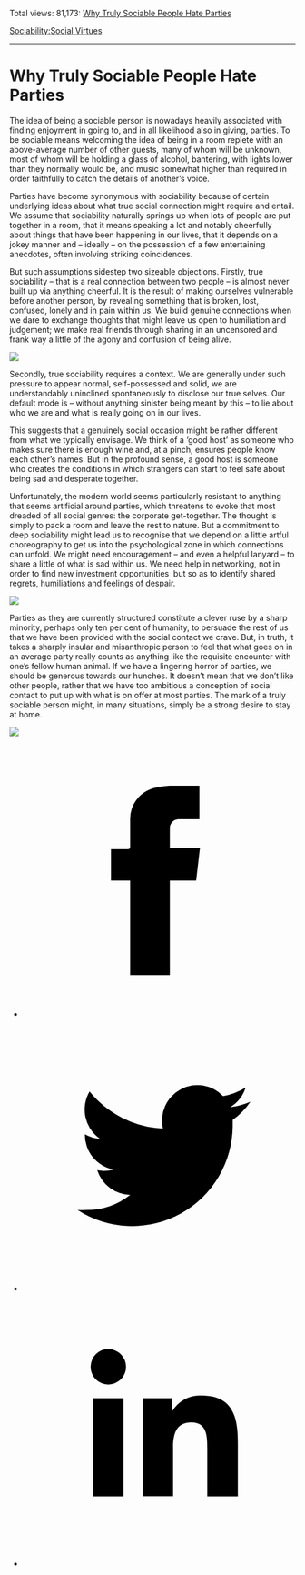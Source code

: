 Total views: 81,173: [Why Truly Sociable People Hate Parties](https://www.theschooloflife.com/thebookoflife/why-truly-sociable-people-hate-parties/)

[Sociability:](https://www.theschooloflife.com/thebookoflife/category/sociability/)[Social Virtues](https://www.theschooloflife.com/thebookoflife/category/sociability/social-virtues/)

* * *

# Why Truly Sociable People Hate Parties
<style>
						.alignnone {
  display: block;
  margin-left: auto;
  margin-right: auto;
  align: center:
}

.addtoany_share_save_container {
display:none;
}

.wp-block-image {
		display: block;
  margin-left: auto;
  margin-right: auto;
  width: 50%;
}

.aligncenter {
display: block;
  margin-left: auto;
  margin-right: auto;
  align: center:
}

@media only screen and (max-width: 500px) {
  .wp-block-image {
		display: block;
  margin-left: auto;
  margin-right: auto;
  width: 100%;
} }

h1 {max-width: 600px !important;
}
.s18-single-post .content-area .site-main article .post-cat-header-display + .old-wrapper p {
    font-size: 1.200em
}
						</style>

The idea of being a sociable person is nowadays heavily associated with finding enjoyment in going to, and in all likelihood also in giving, parties. To be sociable means welcoming the idea of being in a room replete with an above-average number of other guests, many of whom will be unknown, most of whom will be holding a glass of alcohol, bantering, with lights lower than they normally would be, and music somewhat higher than required in order faithfully to catch the details of another’s voice.

Parties have become synonymous with sociability because of certain underlying ideas about what true social connection might require and entail. We assume that sociability naturally springs up when lots of people are put together in a room, that it means speaking a lot and notably cheerfully about things that have been happening in our lives, that it depends on a jokey manner and – ideally – on the possession of a few entertaining anecdotes, often involving striking coincidences.

But such assumptions sidestep two sizeable objections. Firstly, true sociability – that is a real connection between two people – is almost never built up via anything cheerful. It is the result of making ourselves vulnerable before another person, by revealing something that is broken, lost, confused, lonely and in pain within us. We build genuine connections when we dare to exchange thoughts that might leave us open to humiliation and judgement; we make real friends through sharing in an uncensored and frank way a little of the agony and confusion of being alive.

![](https://i.pinimg.com/736x/eb/26/39/eb2639267a8c7d6a662e507ef396641b--lets-dance-dance-dance-dance.jpg)

Secondly, true sociability requires a context. We are generally under such pressure to appear normal, self-possessed and solid, we are understandably uninclined spontaneously to disclose our true selves. Our default mode is – without anything sinister being meant by this – to lie about who we are and what is really going on in our lives.

This suggests that a genuinely social occasion might be rather different from what we typically envisage. We think of a ‘good host’ as someone who makes sure there is enough wine and, at a pinch, ensures people know each other’s names. But in the profound sense, a good host is someone who creates the conditions in which strangers can start to feel safe about being sad and desperate together.

Unfortunately, the modern world seems particularly resistant to anything that seems artificial around parties, which threatens to evoke that most dreaded of all social genres: the corporate get-together. The thought is simply to pack a room and leave the rest to nature. But a commitment to deep sociability might lead us to recognise that we depend on a little artful choreography to get us into the psychological zone in which connections can unfold. We might need encouragement – and even a helpful lanyard – to share a little of what is sad within us. We need help in networking, not in order to find new investment opportunities &nbsp;but so as to identify shared regrets, humiliations and feelings of despair.

![](https://i.pinimg.com/736x/2f/91/a5/2f91a5483bc92171383da7de85b28f43--people-drinking-coffee-lazy-days.jpg)

Parties as they are currently structured constitute a clever ruse by a sharp minority, perhaps only ten per cent of humanity, to persuade the rest of us that we have been provided with the social contact we crave. But, in truth, it takes a sharply insular and misanthropic person to feel that what goes on in an average party really counts as anything like the requisite encounter with one’s fellow human animal. If we have a lingering horror of parties, we should be generous towards our hunches. It doesn’t mean that we don’t like other people, rather that we have too ambitious a conception of social contact to put up with what is on offer at most parties. The mark of a truly sociable person might, in many situations, simply be a strong desire to stay at home.

[![](https://img.youtube.com/vi/IQpQVOPokhk/0.jpg)](https://www.youtube.com/embed/IQpQVOPokhk '')
<style>
    .iframe-class { display: block !important; }
</style>

- [<svg xmlns="http://www.w3.org/2000/svg" viewbox="0 0 26 26"><title>Facebook</title>
                    <g>
                        <path d="M8.38,10H9.92c.2,0,.29,0,.29-.28,0-.82,0-1.64,0-2.46a3.05,3.05,0,0,1,2.57-3.15A7.22,7.22,0,0,1,14,3.95c.86,0,1.71,0,2.57,0h.25v3.2h-2A.85.85,0,0,0,14,8c0,.62,0,1.24,0,1.91h2.87L16.51,13H14v9H10.21V13H8.38Z"></path>
                    </g>
                </svg>](http://www.facebook.com/sharer/sharer.php?u=https://www.theschooloflife.com/thebookoflife/why-truly-sociable-people-hate-parties/)
- [<svg xmlns="http://www.w3.org/2000/svg" viewbox="0 0 26 26"><title>Twitter</title>
                    <path d="M21.69,7.9a6.75,6.75,0,0,1-1.94.53,3.39,3.39,0,0,0,1.48-1.87,6.76,6.76,0,0,1-2.14.82,3.38,3.38,0,0,0-5.75,3.08,9.59,9.59,0,0,1-7-3.53,3.38,3.38,0,0,0,1,4.51A3.36,3.36,0,0,1,5.89,11v0A3.38,3.38,0,0,0,8.6,14.37a3.39,3.39,0,0,1-1.53.06,3.38,3.38,0,0,0,3.15,2.35A6.78,6.78,0,0,1,6,18.22a6.87,6.87,0,0,1-.81,0A9.6,9.6,0,0,0,20,10.08q0-.22,0-.44A6.86,6.86,0,0,0,21.69,7.9Z"></path>
                </svg>](http://twitter.com/share?url=https://www.theschooloflife.com/thebookoflife/why-truly-sociable-people-hate-parties/&text=&via=theschooloflife)
- [<svg xmlns="http://www.w3.org/2000/svg" viewbox="0 0 26 26"><title>LinkedIn</title>
<path class="cls-2" d="M6.67,10H9.58v9.36H6.67ZM8.13,5.32A1.69,1.69,0,1,1,6.44,7,1.69,1.69,0,0,1,8.13,5.32"></path><path class="cls-2" d="M11.41,10H14.2v1.28h0A3.06,3.06,0,0,1,17,9.75c2.95,0,3.49,1.94,3.49,4.46v5.14H17.57V14.79c0-1.09,0-2.48-1.51-2.48s-1.75,1.18-1.75,2.4v4.63H11.41Z"></path></svg>](https://www.linkedin.com/shareArticle?mini=true&url=https://www.theschooloflife.com/thebookoflife/why-truly-sociable-people-hate-parties/)

